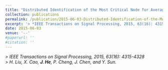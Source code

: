```yaml
---
title: "Distributed Identification of the Most Critical Node for Average Consensus"
collection: publications
permalink: /publication/2015-06-03-Distributed-Identification-of-the-Most-Critical-Node/
excerpt: '> *IEEE Transactions on Signal Processing, 2015, 63(16): 4315-4328*<br>*H. Liu, X. Cao, **J. He**, P. Cheng, J. Chen, and Y. Sun*.'
date: 2015-06-03
venue: '--'
#paperurl: ''
#citation: ''
---
```

*> IEEE Transactions on Signal Processing, 2015, 63(16): 4315-4328*  
*> H. Liu, X. Cao, **J. He**, P. Cheng, J. Chen, and Y. Sun*.